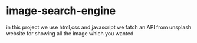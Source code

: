 # image-search-engine
in this project we use html,css and javascript
we fatch an API from unsplash website for showing all the image which you wanted
